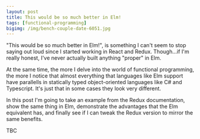 ```yaml
---
layout: post
title: This would be so much better in Elm!
tags: [functional-programming]
bigimg: /img/bench-couple-date-6051.jpg
---
```


"This would be so much better in Elm!", is something I can't seem to stop saying out loud since I started working in React and Redux. Though...if I'm really honest, I've never actually built anything "proper" in Elm.

At the same time, the more I delve into the world of functional programming, the more I notice that almost everything that languages like Elm support have parallells in statically typed object-oriented languages like C# and Typescript. It's just that in some cases they look very different.

In this post I'm going to take an example from the Redux documentation, show the same thing in Elm, demonstrate the advantages that the Elm equivalent has, and finally see if I can tweak the Redux version to mirror the same benefits.

TBC
